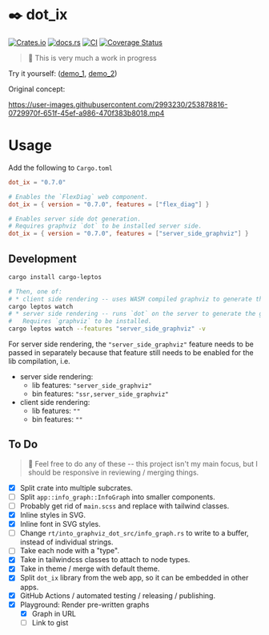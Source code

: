 # ✒️ dot_ix

[![Crates.io](https://img.shields.io/crates/v/dot_ix.svg)](https://crates.io/crates/dot_ix)
[![docs.rs](https://img.shields.io/docsrs/dot_ix)](https://docs.rs/dot_ix)
[![CI](https://github.com/azriel91/dot_ix/workflows/CI/badge.svg)](https://github.com/azriel91/dot_ix/actions/workflows/ci.yml)
[![Coverage Status](https://codecov.io/gh/azriel91/dot_ix/branch/main/graph/badge.svg)](https://codecov.io/gh/azriel91/dot_ix)

> 🚧 This is very much a work in progress

Try it yourself: ([demo_1][demo_1], [demo_2][demo_2])

Original concept:

https://user-images.githubusercontent.com/2993230/253878816-0729970f-651f-45ef-a986-470f383b8018.mp4


# Usage

Add the following to `Cargo.toml`

```toml
dot_ix = "0.7.0"

# Enables the `FlexDiag` web component.
dot_ix = { version = "0.7.0", features = ["flex_diag"] }

# Enables server side dot generation.
# Requires graphviz `dot` to be installed server side.
dot_ix = { version = "0.7.0", features = ["server_side_graphviz"] }
```


## Development

```bash
cargo install cargo-leptos

# Then, one of:
# * client side rendering -- uses WASM compiled graphviz to generate the graph.
cargo leptos watch
# * server side rendering -- runs `dot` on the server to generate the graph.
#   Requires `graphviz` to be installed.
cargo leptos watch --features "server_side_graphviz" -v
```

For server side rendering, the `"server_side_graphviz"` feature needs to be passed in separately because that feature still needs to be enabled for the lib compilation, i.e.

* server side rendering:
    - lib features: `"server_side_graphviz"`
    - bin features: `"ssr,server_side_graphviz"`
* client side rendering:
    - lib features: `""`
    - bin features: `""`


## To Do

> 🦜 Feel free to do any of these -- this project isn't my main focus, but I should be responsive in reviewing / merging things.

* [x] Split crate into multiple subcrates.
* [ ] Split `app::info_graph::InfoGraph` into smaller components.
* [ ] Probably get rid of `main.scss` and replace with tailwind classes.
* [x] Inline styles in SVG.
* [x] Inline font in SVG styles.
* [ ] Change `rt/into_graphviz_dot_src/info_graph.rs` to write to a buffer, instead of individual strings.
* [ ] Take each node with a "type".
* [x] Take in tailwindcss classes to attach to node types.
* [x] Take in theme / merge with default theme.
* [x] Split `dot_ix` library from the web app, so it can be embedded in other apps.
* [x] GitHub Actions / automated testing / releasing / publishing.
* [x] Playground: Render pre-written graphs
    - [x] Graph in URL
    - [ ] Link to gist

[demo_1]: https://azriel.im/dot_ix/
[demo_2]: https://azriel.im/dot_ix/?src=BYSwpgTghhDGwE8BcAoABGqS0G8C%2B6aARtvobKQRgCaUopjUDmYAzqhlCWgNpQA0xALqEiFXkUGwRGWLV6xB1ESgB2Ae2pgA%2BqqgBbNh0zYAgqOwAhctgDCheQBF6AF2BhDxwxBbaA7iBu2kRQrGDYLhAArmCErC4IADZGhBgaWtpaAGZQUYku7KkYaGAAHpFYaLBREKzqEAC0AA7qIKoukGgQ6lGqWtQNiUxFGPowTG3apdgALEWMvtm5%2BYXFxWUV2NW19c2t7ZBFlThorMBQTTqw6on12EwQYGCqaFTFJCOn55fa17cQ2CIiRin3i3QA1joAtQ3NgAEygyLqSHaeJJcJoaihdzUT4baDYAB8DU%2BGB4ADJCU0oG4hEgoKoQGMOg0eGDkWAGlizuoslkwi4Gvp1AA3HQAZlY2kSbTAMG0bSybUCYBka2K2zqjRabQ6EFJXR6fUYg2Gay4xjWZwuVxudzQDyeqkREJ01oyGggY0S2AAbAAGf2fJWJRKo84e%2Bre7AAVkD9FgrHYaGJhAAApCEFloIZWKckZCudjefywILhWLcEV-QBSYondmF7nAEsC7D%2BgDcryKAEZA3WGwXOc3W2XZgAOLtvAhAA
